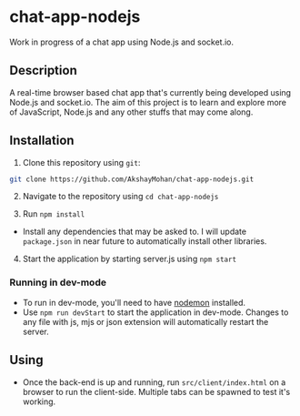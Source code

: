 # chat-app-nodejs
Work in progress of a chat app using Node.js and socket.io.

## Description
A real-time browser based chat app that's currently being developed using Node.js and socket.io. The aim of this project is to learn and explore more of JavaScript, Node.js and any other stuffs that may come along.

## Installation
1. Clone this repository using `git`:
```bash
git clone https://github.com/AkshayMohan/chat-app-nodejs.git
```

2. Navigate to the repository using `cd chat-app-nodejs`

3. Run `npm install`
- Install any dependencies that may be asked to. I will update `package.json` in near future to automatically install other libraries.

4. Start the application by starting server.js using `npm start`

### Running in dev-mode
- To run in dev-mode, you'll need to have [nodemon](https://www.npmjs.com/package/nodemon) installed.
- Use `npm run devStart` to start the application in dev-mode. Changes to any file with js, mjs or json extension will automatically restart the server.

## Using
- Once the back-end is up and running, run `src/client/index.html` on a browser to run the client-side. Multiple tabs can be spawned to test it's working.
